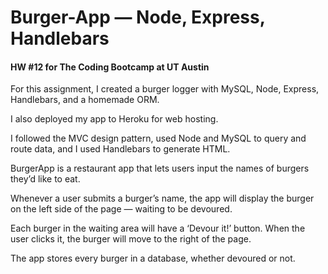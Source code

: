 # Burger-App — Node, Express, Handlebars

#### HW #12 for The Coding Bootcamp at UT Austin

For this assignment, I created a burger logger with MySQL, Node, Express, Handlebars, and a homemade ORM.

I also deployed my app to Heroku for web hosting. 

I followed the MVC design pattern, used Node and MySQL to query and route data, and I used Handlebars to generate HTML.

BurgerApp is a restaurant app that lets users input the names of burgers they’d like to eat. 

Whenever a user submits a burger’s name, the app will display the burger on the left side of the page — waiting to be devoured. 

Each burger in the waiting area will have a ‘Devour it!’ button. When the user clicks it, the burger will move to the right of the page. 

The app stores every burger in a database, whether devoured or not. 